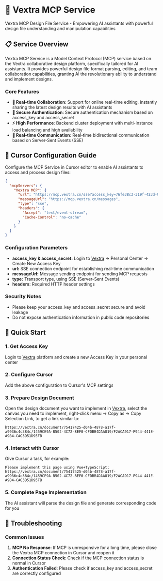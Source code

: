 # 🚀 Vextra MCP Service

Vextra MCP Design File Service - Empowering AI assistants with powerful design file understanding and manipulation capabilities

## 📋 Service Overview

Vextra MCP Service is a Model Context Protocol (MCP) service based on the Vextra collaborative design platform, specifically tailored for AI assistants. It provides powerful design file format parsing, editing, and team collaboration capabilities, granting AI the revolutionary ability to understand and implement designs.

### Core Features

- **📁 Real-time Collaboration**: Support for online real-time editing, instantly sharing the latest design results with AI assistants
- **🔐 Secure Authentication**: Secure authentication mechanism based on access_key and access_secret
- **⚡ High Performance**: Backend cluster deployment with multi-instance load balancing and high availability
- **🔄 Real-time Communication**: Real-time bidirectional communication based on Server-Sent Events (SSE)

## 🔧 Cursor Configuration Guide

Configure the MCP Service in Cursor editor to enable AI assistants to access and process design files:

```json
{
  "mcpServers": {
    "Vextra MCP": {
      "url": "https://mcp.vextra.cn/sse?access_key=76fe38c3-319f-423d-96e6-069bd53e4f47&access_secret=********-****-****-****-************",
      "messageUrl": "https://mcp.vextra.cn/messages",
      "type": "sse",
      "headers": {
        "Accept": "text/event-stream",
        "Cache-Control": "no-cache"
      }
    }
  }
}
```

### Configuration Parameters
- **access_key & access_secret:** Login to [Vextra](https://vextra.cn) → Personal Center → Create New Access Key
- **url:** SSE connection endpoint for establishing real-time communication
- **messageUrl:** Message sending endpoint for sending MCP requests
- **type:** Transport type, using SSE (Server-Sent Events)
- **headers:** Required HTTP header settings

### Security Notes

- Please keep your access_key and access_secret secure and avoid leakage
- Do not expose authentication information in public code repositories

## 🚀 Quick Start

### 1. Get Access Key
Login to [Vextra](https://vextra.cn) platform and create a new Access Key in your personal center

### 2. Configure Cursor
Add the above configuration to Cursor's MCP settings

### 3. Prepare Design Document
Open the design document you want to implement in [Vextra](https://vextra.cn), select the canvas you need to implement, right-click menu → Copy as → Copy Selection Link, to get a link similar to:
```
https://vextra.cn/document/75417425-d04b-4878-a17f-a9936c4c384c/1459CE9A-B502-4C72-8EF0-CFDBB4DAA819/F2ACA917-F944-441E-A984-CAC3D51D95FB
```

### 4. Interact with Cursor
Give Cursor a task, for example:
```
Please implement this page using Vue+TypeScript: https://vextra.cn/document/75417425-d04b-4878-a17f-a9936c4c384c/1459CE9A-B502-4C72-8EF0-CFDBB4DAA819/F2ACA917-F944-441E-A984-CAC3D51D95FB
```

### 5. Complete Page Implementation
The AI assistant will parse the design file and generate corresponding code for you

## 🔧 Troubleshooting

### Common Issues
1. **MCP No Response**: If MCP is unresponsive for a long time, please close the Vextra MCP connection in Cursor and reopen it
2. **Connection Status Check**: Check if the MCP connection status is normal in Cursor
3. **Authentication Failed**: Please check if access_key and access_secret are correctly configured
